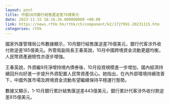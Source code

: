 ```yaml
---
layout: post
title: 中國10月銀行結售匯逆差76億美元
date: 2023-11-15 18:16:26.000000000 +08:00
link: https://news.rthk.hk/rthk/ch/component/k2/1727991-20231115.htm
categories: rthk
---
```


國家外匯管理局公布數據顯示，10月銀行結售匯逆差76億美元，銀行代客涉外收付款逆差185億美元。外管局副局長王春英說，10月中國跨境資金流動更趨均衡，人民幣資產避險性亦逐步增強。

王春英說，外資繼9月淨增持境內債券後，10月投資規模進一步增加，國內經濟持續回升向好進一步提升外資配置人民幣資產信心。她指出，在內外部環境持續改善下，中國外匯市場及跨境資金流動有望繼續保持平穩運行態勢。

數據又顯示，1-10月銀行累計結售匯逆差443億美元，銀行累計代客涉外收付款逆差815億美元。

